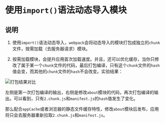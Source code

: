 # 使用`import()`语法动态导入模块

## 说明

1. 使用`import()`语法动态导入，`webpack`会将动态导入的模块打包成独立的`chunk`文件，按需加载（去服务器请求）模块。

2. 按需加载模块，会提升应用首次加载速度。并且，还可以优化缓存，当你只修改了属于某一个`chunk`文件的代码，最后打包编译，只有这个`chunk`文件的`hash`
值会变，而其他的`chunk`文件的`hash`不会改变。实验结果：

![打包结果对比](https://ws1.sinaimg.cn/large/006tNc79gy1fmctcgck3qj313o0nujsv.jpg)

左侧是第一次打包编译的输出，右侧是修改`about`模块的代码，再次打包编译的输出。可以看到，只有`2.chunk.js`和`manifest.js`的`hash`值发生了变化。

那么配合`appCache`或者浏览器的静态文件缓存特性，修改`about`模块后发布，应用将只会去服务器重新拉取`2.chunk.js`和`manifest.js`。

